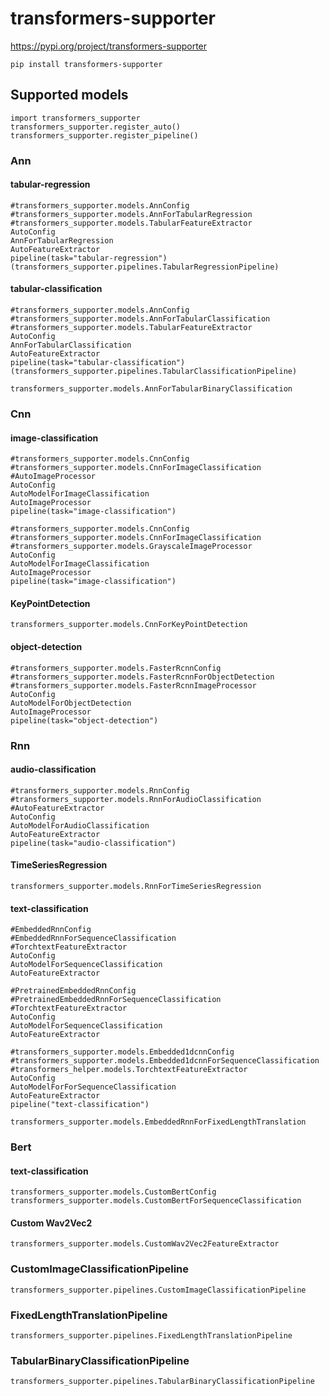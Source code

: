 # transformers-supporter

https://pypi.org/project/transformers-supporter
```
pip install transformers-supporter
```

## Supported models

```
import transformers_supporter
transformers_supporter.register_auto()
transformers_supporter.register_pipeline()
```

### Ann


#### tabular-regression

```
#transformers_supporter.models.AnnConfig
#transformers_supporter.models.AnnForTabularRegression
#transformers_supporter.models.TabularFeatureExtractor
AutoConfig
AnnForTabularRegression
AutoFeatureExtractor
pipeline(task="tabular-regression") (transformers_supporter.pipelines.TabularRegressionPipeline)
```

#### tabular-classification

```
#transformers_supporter.models.AnnConfig
#transformers_supporter.models.AnnForTabularClassification
#transformers_supporter.models.TabularFeatureExtractor
AutoConfig
AnnForTabularClassification
AutoFeatureExtractor
pipeline(task="tabular-classification") (transformers_supporter.pipelines.TabularClassificationPipeline)
```


```
transformers_supporter.models.AnnForTabularBinaryClassification
```

### Cnn

#### image-classification

```
#transformers_supporter.models.CnnConfig
#transformers_supporter.models.CnnForImageClassification
#AutoImageProcessor
AutoConfig
AutoModelForImageClassification
AutoImageProcessor
pipeline(task="image-classification")
```

```
#transformers_supporter.models.CnnConfig
#transformers_supporter.models.CnnForImageClassification
#transformers_supporter.models.GrayscaleImageProcessor
AutoConfig
AutoModelForImageClassification
AutoImageProcessor
pipeline(task="image-classification")
```

#### KeyPointDetection
```
transformers_supporter.models.CnnForKeyPointDetection
```

#### object-detection

```
#transformers_supporter.models.FasterRcnnConfig
#transformers_supporter.models.FasterRcnnForObjectDetection
#transformers_supporter.models.FasterRcnnImageProcessor
AutoConfig
AutoModelForObjectDetection
AutoImageProcessor
pipeline(task="object-detection")
```

### Rnn

#### audio-classification

```
#transformers_supporter.models.RnnConfig
#transformers_supporter.models.RnnForAudioClassification
#AutoFeatureExtractor
AutoConfig
AutoModelForAudioClassification
AutoFeatureExtractor
pipeline(task="audio-classification")
```

#### TimeSeriesRegression

```
transformers_supporter.models.RnnForTimeSeriesRegression
```

#### text-classification

```
#EmbeddedRnnConfig
#EmbeddedRnnForSequenceClassification
#TorchtextFeatureExtractor
AutoConfig
AutoModelForSequenceClassification
AutoFeatureExtractor
```

```
#PretrainedEmbeddedRnnConfig
#PretrainedEmbeddedRnnForSequenceClassification
#TorchtextFeatureExtractor
AutoConfig
AutoModelForSequenceClassification
AutoFeatureExtractor
```

```
#transformers_supporter.models.Embedded1dcnnConfig
#transformers_supporter.models.Embedded1dcnnForSequenceClassification
#transformers_helper.models.TorchtextFeatureExtractor
AutoConfig
AutoModelForForSequenceClassification
AutoFeatureExtractor
pipeline("text-classification")
```

```
transformers_supporter.models.EmbeddedRnnForFixedLengthTranslation
```

### Bert

#### text-classification

```
transformers_supporter.models.CustomBertConfig
transformers_supporter.models.CustomBertForSequenceClassification
```

#### Custom Wav2Vec2

```
transformers_supporter.models.CustomWav2Vec2FeatureExtractor
```



### CustomImageClassificationPipeline

```
transformers_supporter.pipelines.CustomImageClassificationPipeline
```

### FixedLengthTranslationPipeline

```
transformers_supporter.pipelines.FixedLengthTranslationPipeline
```


### TabularBinaryClassificationPipeline

```
transformers_supporter.pipelines.TabularBinaryClassificationPipeline
```

